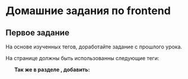 # Домашние задания по frontend

## Первое задание

На основе изученных тегов, доработайте задание с прошлого урока.

На странице должны быть использованны следующие теги:

<div>
<b>
<main>
<p>
<ul>
Так же в разделе <head>, добавить:

<title>
<meta name="description" ... >

## Второе задание

Добавить к странице форму отзыва, использовать теги:

form
input
textarea
button

## Третье задание

Прочесть детально о HTML5 тегах